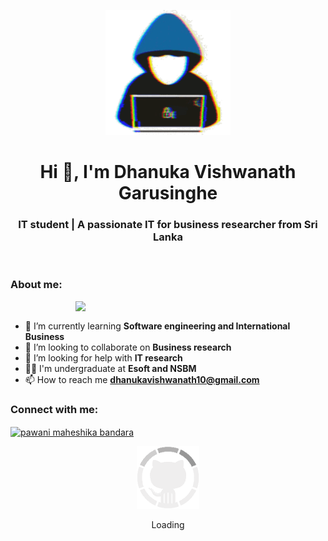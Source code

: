 <p align="center">
  <img src="https://github.com/0xAbdulKhalid/0xAbdulKhalid/raw/main/assets/mdImages/about_me.gif" width="200" />
</p>

<h1 align="center">Hi 👋, I'm Dhanuka Vishwanath Garusinghe </h1>
<h3 align="center">IT student | A passionate IT for business researcher from Sri Lanka</h3>
<br>	
<h3> <b>About me: </b></h3>
<picture> <img align="right" src="https://media.giphy.com/media/SWoSkN6DxTszqIKEqv/giphy.gif" width="400px"></picture>
<br>

- 🌱 I’m currently learning **Software engineering and International Business**
- 👯 I’m looking to collaborate on **Business research**
- 🤝 I’m looking for help with **IT research**
- 👨‍💻 I'm undergraduate at **Esoft and NSBM**
- 📫 How to reach me **dhanukavishwanath10@gmail.com**

<h3 align="left">Connect with me:</h3>
<p align="left">
  <a href="https://linkedin.com/in/Dhanuka-Garusinghe" target="blank">
    <img align="center" src="https://raw.githubusercontent.com/rahuldkjain/github-profile-readme-generator/master/src/images/icons/Social/linked-in-alt.svg" alt="pawani maheshika bandara" height="30" width="40" />
  </a>
</p>
  <div align=center>
        <img src="https://raw.githubusercontent.com/AhmedFathyDev/AhmedFathyDev/main/GitHub.gif" alt="GitHub Octocat Logo" height="100">
        <p>Loading</p>
    </div>

</p>
